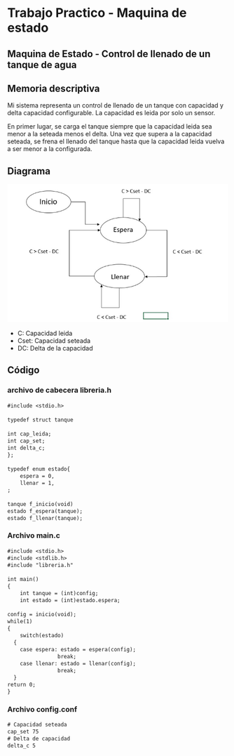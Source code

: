 # Trabajo Practico - Maquina de estado
## Maquina de Estado - Control de llenado de un tanque de agua 


## Memoria descriptiva

Mi sistema representa un control de llenado de un tanque con capacidad y delta capacidad configurable. La capacidad es leida por solo un sensor. 

En primer lugar, se carga el tanque siempre que la capacidad leida sea menor a la seteada menos el delta. Una vez que supera a la capacidad seteada, se frena el llenado del tanque hasta que la capacidad leida vuelva a ser menor a la configurada. 

## Diagrama 

![./imagenes/DiagramaCTanque.png](https://github.com/Matias-Netto/Trabajo-Practico---Maquina-de-estado---/blob/master/Imagenes/DiagramaCTanque.jpg)

- C: Capacidad leida
- Cset: Capacidad seteada 
- DC: Delta de la capacidad

## Código

### archivo de cabecera libreria.h

    #include <stdio.h>

    typedef struct tanque
    
    int cap_leida;
    int cap_set;
    int delta_c;
    };

    typedef enum estado{
        espera = 0,
        llenar = 1,
    ;

    tanque f_inicio(void)
    estado f_espera(tanque);
    estado f_llenar(tanque);


### Archivo main.c

    #include <stdio.h>
    #include <stdlib.h>
    #include "libreria.h"
    
    int main()
    {
        int tanque = (int)config;
        int estado = (int)estado.espera;

    config = inicio(void);
    while(1)
    {
        switch(estado)
      {
        case espera: estado = espera(config);
                    break;
        case llenar: estado = llenar(config);
                    break;
      }
    return 0;
    }


### Archivo config.conf

    # Capacidad seteada
    cap_set 75
    # Delta de capacidad
    delta_c 5







